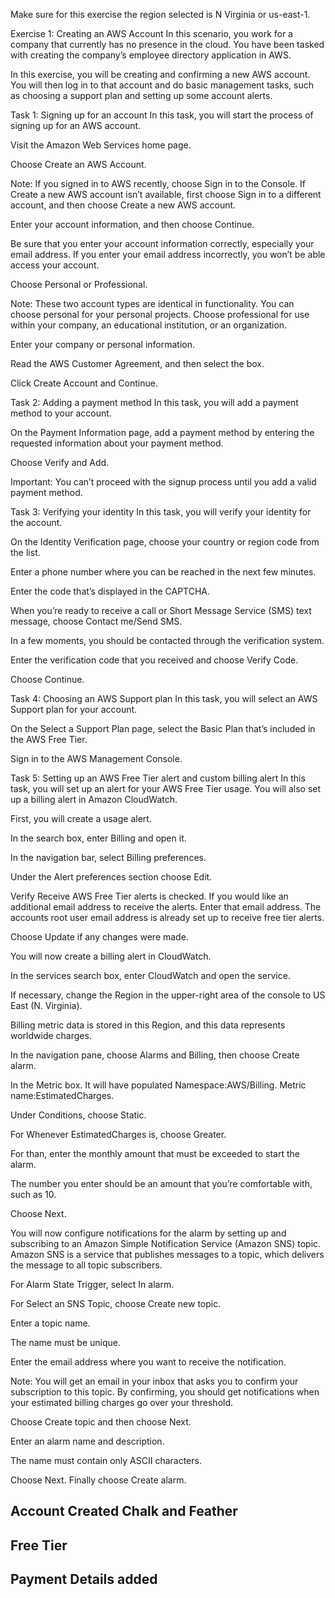 Make sure for this exercise the region selected is N Virginia or us-east-1.

Exercise 1: Creating an AWS Account
In this scenario, you work for a company that currently has no presence in the cloud. You have been tasked with creating the company’s employee directory application in AWS.

In this exercise, you will be creating and confirming a new AWS account. You will then log in to that account and do basic management tasks, such as choosing a support plan and setting up some account alerts.

Task 1: Signing up for an account
In this task, you will start the process of signing up for an AWS account.

Visit the Amazon Web Services home page.

Choose Create an AWS Account.

Note: If you signed in to AWS recently, choose Sign in to the Console. If Create a new AWS account isn’t available, first choose Sign in to a different account, and then choose Create a new AWS account.

Enter your account information, and then choose Continue.

Be sure that you enter your account information correctly, especially your email address. If you enter your email address incorrectly, you won’t be able access your account.

Choose Personal or Professional.

Note: These two account types are identical in functionality. You can choose personal for your personal projects. Choose professional for use within your company, an educational institution, or an organization.

Enter your company or personal information.

Read the AWS Customer Agreement, and then select the box.

Click Create Account and Continue.

Task 2: Adding a payment method
In this task, you will add a payment method to your account.

On the Payment Information page, add a payment method by entering the requested information about your payment method.

Choose Verify and Add.

Important: You can’t proceed with the signup process until you add a valid payment method.

Task 3: Verifying your identity
In this task, you will verify your identity for the account.

On the Identity Verification page, choose your country or region code from the list.

Enter a phone number where you can be reached in the next few minutes.

Enter the code that’s displayed in the CAPTCHA.

When you’re ready to receive a call or Short Message Service (SMS) text message, choose Contact me/Send SMS.

In a few moments, you should be contacted through the verification system.

Enter the verification code that you received and choose Verify Code.

Choose Continue.

Task 4: Choosing an AWS Support plan
In this task, you will select an AWS Support plan for your account.

On the Select a Support Plan page, select the Basic Plan that’s included in the AWS Free Tier.

Sign in to the AWS Management Console.

Task 5: Setting up an AWS Free Tier alert and custom billing alert
In this task, you will set up an alert for your AWS Free Tier usage. You will also set up a billing alert in Amazon CloudWatch.

First, you will create a usage alert.

In the search box, enter Billing and open it.

In the navigation bar, select Billing preferences.

Under the Alert preferences section choose Edit.

Verify Receive AWS Free Tier alerts is checked. If you would like an additional email address to receive the alerts. Enter that email address. The accounts root user email address is already set up to receive free tier alerts.

Choose Update if any changes were made.

You will now create a billing alert in CloudWatch.

In the services search box, enter CloudWatch and open the service.

If necessary, change the Region in the upper-right area of the console to US East (N. Virginia).

Billing metric data is stored in this Region, and this data represents worldwide charges.

In the navigation pane, choose Alarms and Billing, then choose Create alarm.

In the Metric box. It will have populated Namespace:AWS/Billing. Metric name:EstimatedCharges.

Under Conditions, choose Static.

For Whenever EstimatedCharges is, choose Greater.

For than, enter the monthly amount that must be exceeded to start the alarm.

The number you enter should be an amount that you’re comfortable with, such as 10.

Choose Next.

You will now configure notifications for the alarm by setting up and subscribing to an Amazon Simple Notification Service (Amazon SNS) topic. Amazon SNS is a service that publishes messages to a topic, which delivers the message to all topic subscribers.

For Alarm State Trigger, select In alarm.

For Select an SNS Topic, choose Create new topic.

Enter a topic name.

The name must be unique.

Enter the email address where you want to receive the notification.

Note: You will get an email in your inbox that asks you to confirm your subscription to this topic. By confirming, you should get notifications when your estimated billing charges go over your threshold.

Choose Create topic and then choose Next.

Enter an alarm name and description.

The name must contain only ASCII characters.

Choose Next. Finally choose Create alarm.

## Account Created Chalk and Feather

## Free Tier

## Payment Details added
